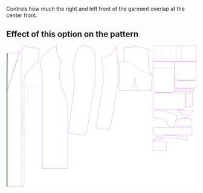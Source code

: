 Controls how much the right and left front of the garment overlap at the center front.

## Effect of this option on the pattern

![This image shows the effect of this option by superimposing several variants that have a different value for this option](carlita_frontoverlap_sample.svg "Effect of this option on the pattern")

